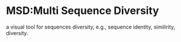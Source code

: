 # MSD:Multi Sequence Diversity
a visual  tool for sequences diversity, e.g., sequence identity, similirity,  diversity.
